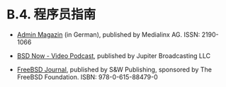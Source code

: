 # B.4. 程序员指南

 - [Admin Magazin](https://www.admin-magazin.de/) (in German), published by Medialinx AG. ISSN: 2190-1066

 - [BSD Now - Video Podcast](https://www.bsdnow.tv/), published by Jupiter Broadcasting LLC

 - [FreeBSD Journal](https://freebsdfoundation.org/our-work/journal/), published by S&W Publishing, sponsored by The FreeBSD Foundation. ISBN: 978-0-615-88479-0
